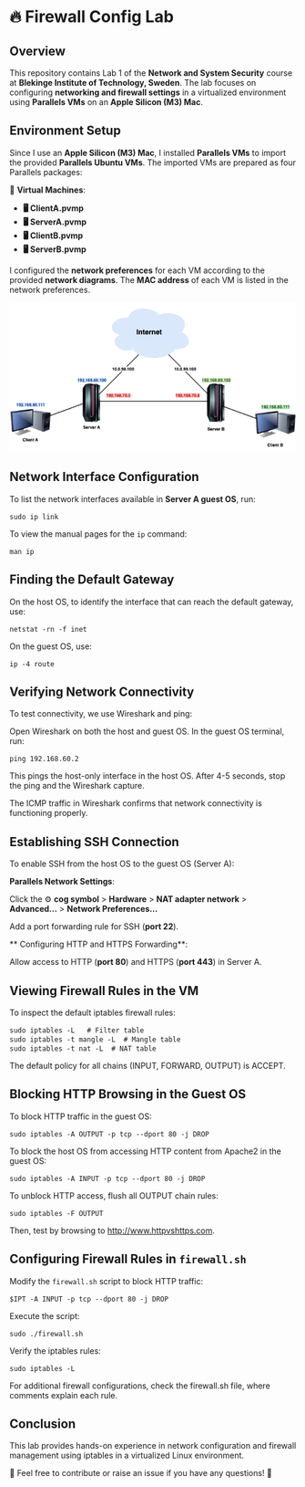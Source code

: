 # 🔥 Firewall Config Lab

## Overview

This repository contains Lab 1 of the **Network and System Security** course at **Blekinge Institute of Technology, Sweden**. The lab focuses on configuring **networking and firewall settings** in a virtualized environment using **Parallels VMs** on an **Apple Silicon (M3) Mac**.

## Environment Setup

Since I use an **Apple Silicon (M3) Mac**, I installed **Parallels VMs** to import the provided **Parallels Ubuntu VMs**. The imported VMs are prepared as four Parallels packages:

📂 **Virtual Machines**:
- **🖥️ ClientA.pvmp**
- **🖥️ ServerA.pvmp**
- **🖥️ ClientB.pvmp**
- **🖥️ ServerB.pvmp**

I configured the **network preferences** for each VM according to the provided **network diagrams**. The **MAC address** of each VM is listed in the network preferences.

<img src="Lab environment.png" alt="Environment Setup" width="700">

## Network Interface Configuration

To list the network interfaces available in **Server A guest OS**, run:

```
sudo ip link
```

To view the manual pages for the ```ip``` command:
```
man ip
```
## Finding the Default Gateway

On the host OS, to identify the interface that can reach the default gateway, use:
```
netstat -rn -f inet
```
On the guest OS, use:
```
ip -4 route
```
## Verifying Network Connectivity

To test connectivity, we use Wireshark and ping:

Open Wireshark on both the host and guest OS. In the guest OS terminal, run:
```
ping 192.168.60.2
```
This pings the host-only interface in the host OS. After 4-5 seconds, stop the ping and the Wireshark capture.

The ICMP traffic in Wireshark confirms that network connectivity is functioning properly.

## Establishing SSH Connection

To enable SSH from the host OS to the guest OS (Server A):

**Parallels Network Settings**:

Click the ⚙️ **cog symbol** > **Hardware** > **NAT adapter network** > **Advanced...** > **Network Preferences...**

Add a port forwarding rule for SSH (**port 22**).

** Configuring HTTP and HTTPS Forwarding**:

Allow access to HTTP (**port 80**) and HTTPS (**port 443**) in Server A.

## Viewing Firewall Rules in the VM

To inspect the default iptables firewall rules:
```
sudo iptables -L   # Filter table
sudo iptables -t mangle -L  # Mangle table
sudo iptables -t nat -L  # NAT table
```
The default policy for all chains (INPUT, FORWARD, OUTPUT) is ACCEPT.

## Blocking HTTP Browsing in the Guest OS

To block HTTP traffic in the guest OS:
```
sudo iptables -A OUTPUT -p tcp --dport 80 -j DROP
```
To block the host OS from accessing HTTP content from Apache2 in the guest OS:
```
sudo iptables -A INPUT -p tcp --dport 80 -j DROP
```
To unblock HTTP access, flush all OUTPUT chain rules:
```
sudo iptables -F OUTPUT
```
Then, test by browsing to http://www.httpvshttps.com.

## Configuring Firewall Rules in ```firewall.sh```

Modify the ```firewall.sh``` script to block HTTP traffic:
```
$IPT -A INPUT -p tcp --dport 80 -j DROP
```
Execute the script:
```
sudo ./firewall.sh
```
Verify the iptables rules:
```
sudo iptables -L
```
For additional firewall configurations, check the firewall.sh file, where comments explain each rule.

## Conclusion

This lab provides hands-on experience in network configuration and firewall management using iptables in a virtualized Linux environment. 

📩 Feel free to contribute or raise an issue if you have any questions! 🤝

